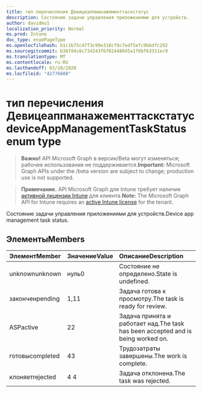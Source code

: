 ```yaml
---
title: тип перечисления Девицеаппманажементтаскстатус
description: Состояние задачи управления приложениями для устройств.
author: davidmu1
localization_priority: Normal
ms.prod: Intune
doc_type: enumPageType
ms.openlocfilehash: b1c1b75c47f3c99e318cf0c7edf5efc9bbdfc292
ms.sourcegitcommit: b38fd4c8c734243f6f82448045a1f6bf63311ec9
ms.translationtype: MT
ms.contentlocale: ru-RU
ms.lasthandoff: 03/18/2020
ms.locfileid: "42776608"
---
```

# <a name="deviceappmanagementtaskstatus-enum-type"></a><span data-ttu-id="b81ee-103">тип перечисления Девицеаппманажементтаскстатус</span><span class="sxs-lookup"><span data-stu-id="b81ee-103">deviceAppManagementTaskStatus enum type</span></span>

> <span data-ttu-id="b81ee-104">**Важно!** API Microsoft Graph в версии/Beta могут изменяться; рабочее использование не поддерживается.</span><span class="sxs-lookup"><span data-stu-id="b81ee-104">**Important:** Microsoft Graph APIs under the /beta version are subject to change; production use is not supported.</span></span>

> <span data-ttu-id="b81ee-105">**Примечание.** API Microsoft Graph для Intune требует наличия [активной лицензии Intune](https://go.microsoft.com/fwlink/?linkid=839381) для клиента.</span><span class="sxs-lookup"><span data-stu-id="b81ee-105">**Note:** The Microsoft Graph API for Intune requires an [active Intune license](https://go.microsoft.com/fwlink/?linkid=839381) for the tenant.</span></span>

<span data-ttu-id="b81ee-106">Состояние задачи управления приложениями для устройств.</span><span class="sxs-lookup"><span data-stu-id="b81ee-106">Device app management task status.</span></span>

## <a name="members"></a><span data-ttu-id="b81ee-107">Элементы</span><span class="sxs-lookup"><span data-stu-id="b81ee-107">Members</span></span>
|<span data-ttu-id="b81ee-108">Элемент</span><span class="sxs-lookup"><span data-stu-id="b81ee-108">Member</span></span>|<span data-ttu-id="b81ee-109">Значение</span><span class="sxs-lookup"><span data-stu-id="b81ee-109">Value</span></span>|<span data-ttu-id="b81ee-110">Описание</span><span class="sxs-lookup"><span data-stu-id="b81ee-110">Description</span></span>|
|:---|:---|:---|
|<span data-ttu-id="b81ee-111">unknown</span><span class="sxs-lookup"><span data-stu-id="b81ee-111">unknown</span></span>|<span data-ttu-id="b81ee-112">нуль</span><span class="sxs-lookup"><span data-stu-id="b81ee-112">0</span></span>|<span data-ttu-id="b81ee-113">Состояние не определено.</span><span class="sxs-lookup"><span data-stu-id="b81ee-113">State is undefined.</span></span>|
|<span data-ttu-id="b81ee-114">закончен</span><span class="sxs-lookup"><span data-stu-id="b81ee-114">pending</span></span>|<span data-ttu-id="b81ee-115">1,1</span><span class="sxs-lookup"><span data-stu-id="b81ee-115">1</span></span>|<span data-ttu-id="b81ee-116">Задача готова к просмотру.</span><span class="sxs-lookup"><span data-stu-id="b81ee-116">The task is ready for review.</span></span>|
|<span data-ttu-id="b81ee-117">ASP</span><span class="sxs-lookup"><span data-stu-id="b81ee-117">active</span></span>|<span data-ttu-id="b81ee-118">2</span><span class="sxs-lookup"><span data-stu-id="b81ee-118">2</span></span>|<span data-ttu-id="b81ee-119">Задача принята и работает над.</span><span class="sxs-lookup"><span data-stu-id="b81ee-119">The task has been accepted and is being worked on.</span></span>|
|<span data-ttu-id="b81ee-120">готовы</span><span class="sxs-lookup"><span data-stu-id="b81ee-120">completed</span></span>|<span data-ttu-id="b81ee-121">4</span><span class="sxs-lookup"><span data-stu-id="b81ee-121">3</span></span>|<span data-ttu-id="b81ee-122">Трудозатраты завершены.</span><span class="sxs-lookup"><span data-stu-id="b81ee-122">The work is complete.</span></span>|
|<span data-ttu-id="b81ee-123">клоняет</span><span class="sxs-lookup"><span data-stu-id="b81ee-123">rejected</span></span>|<span data-ttu-id="b81ee-124">4 </span><span class="sxs-lookup"><span data-stu-id="b81ee-124">4</span></span>|<span data-ttu-id="b81ee-125">Задача отклонена.</span><span class="sxs-lookup"><span data-stu-id="b81ee-125">The task was rejected.</span></span>|




